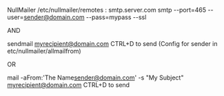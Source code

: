 NullMailer /etc/nullmailer/remotes :
smtp.server.com  smtp --port=465 --user=sender@domain.com --pass=mypass --ssl

AND

sendmail myrecipient@domain.com
CTRL+D to send
(Config for sender in etc/nullmailer/allmailfrom)

OR

mail -aFrom:'The Name<sender@domain.com>' -s "My Subject" myrecipient@domain.com
CTRL+D to send
